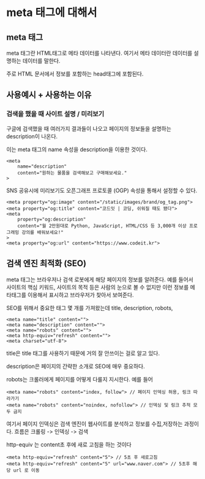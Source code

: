 # meta 태그에 대해서

## meta 태그

meta 태그란 HTML태그로 메타 데이터를 나타낸다. 여기서 메타 데이터란 데이터를 설명하는 데이터를 말한다.

주로 HTML 문서에서 정보를 포함하는 head태그에 포함된다.

## 사용예시 + 사용하는 이유

### 검색을 했을 때 사이트 설명 / 미리보기

구글에 검색했을 때 여러가지 결과들이 나오고 페이지의 정보들을 설명하는 description이 나온다.

이는 meta 태그의 name 속성을 description을 이용한 것이다.

    <meta
        name="description"
        content="원하는 물품을 검색해보고 구매해보세요."
    >

SNS 공유시에 미리보기도 오픈그래프 프로토콜 (OGP) 속성을 통해서 설정할 수 있다.

    <meta property="og:image" content="/static/images/brand/og_tag.png">
    <meta property="og:title" content="코드잇 | 코딩, 쉬워질 때도 됐다">
    <meta
        property="og:description"
        content="월 2만원대로 Python, JavaScript, HTML/CSS 등 3,000개 이상 프로그래밍 강의를 배워보세요!"
    >
    <meta property="og:url" content="https://www.codeit.kr">



## 검색 엔진 최적화 (SEO)

meta 태그는 브라우저나 검색 로봇에게 해당 페이지의 정보를 알려준다. 예를 들어서 사이트의 핵심 키워드, 사이트의 목적 등은 사람의 눈으로 볼 수 없지만 이런 정보를 메타태그를 이용해서 표시하고 브라우저가 찾아서 보여준다.

SEO를 위해서 중요한 태그 몇 개를 가져왔는데 title, description, robots, 

    <meta name="title" content="">
    <meta name="description" content="">
    <meta name="robots" content="">
    <meta http-equiv="refresh" content="">
    <meta charset="utf-8">

title은 title 태그를 사용하기 때문에 거의 잘 안쓰이는 걸로 알고 있다.

description은 페이지의 간략한 소개로 SEO에 매우 중요하다.

robots는 크롤러에게 페이지를 어떻게 다룰지 지시한다. 예를 들어 

    <meta name="robots" content="index, follow"> // 페이지 인덱싱 허용, 링크 따라가기
    <meta name="robots" content="noindex, nofollow"> // 인덱싱 및 링크 추적 모두 금지

여기서 페이지 인덱싱은 검색 엔진이 웹사이트를 분석하고 정보를 수집,저장하는 과정이다.
흐름은 크롤링 -> 인덱싱 -> 검색

http-equiv 는 content초 후에 새로 고침을 하는 것이다

    <meta http-equiv="refresh" content="5"> // 5초 후 새로고침
    <meta http-equiv="refresh" content="5" url="www.naver.com"> // 5초후 해당 url 로 이동
